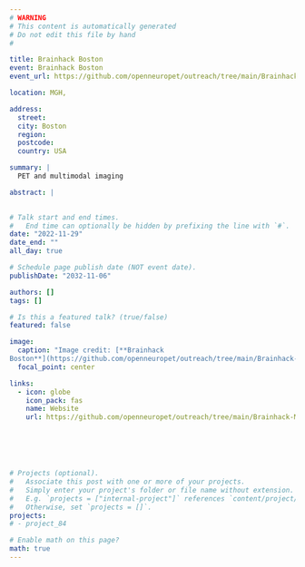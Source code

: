 ```yaml
---
# WARNING
# This content is automatically generated
# Do not edit this file by hand
#

title: Brainhack Boston
event: Brainhack Boston
event_url: https://github.com/openneuropet/outreach/tree/main/Brainhack-MGH2022

location: MGH,

address:
  street: 
  city: Boston
  region: 
  postcode: 
  country: USA

summary: |
  PET and multimodal imaging

abstract: |
  

# Talk start and end times.
#   End time can optionally be hidden by prefixing the line with `#`.
date: "2022-11-29"
date_end: ""
all_day: true

# Schedule page publish date (NOT event date).
publishDate: "2032-11-06"

authors: []
tags: []

# Is this a featured talk? (true/false)
featured: false

image:
  caption: "Image credit: [**Brainhack 
Boston**](https://github.com/openneuropet/outreach/tree/main/Brainhack-MGH2022)"
  focal_point: center

links:
  - icon: globe
    icon_pack: fas
    name: Website
    url: https://github.com/openneuropet/outreach/tree/main/Brainhack-MGH2022






# Projects (optional).
#   Associate this post with one or more of your projects.
#   Simply enter your project's folder or file name without extension.
#   E.g. `projects = ["internal-project"]` references `content/project/deep-learning/index.md`.
#   Otherwise, set `projects = []`.
projects:
# - project_84

# Enable math on this page?
math: true
---
```


